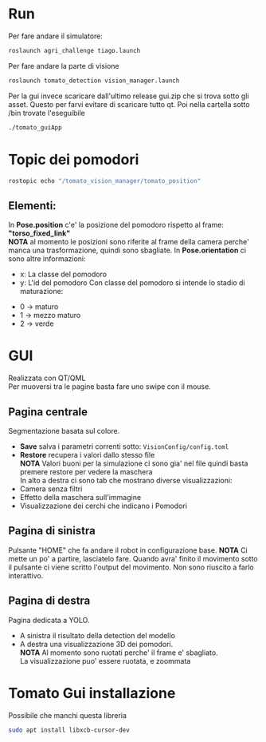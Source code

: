 # Run
Per fare andare il simulatore:
```bash
roslaunch agri_challenge tiago.launch
```
Per fare andare la parte di visione
```bash
roslaunch tomato_detection vision_manager.launch
```
Per la gui invece scaricare dall'ultimo release gui.zip che si trova sotto gli
asset.
Questo per farvi evitare di scaricare tutto qt.
Poi nella cartella sotto /bin trovate l'eseguibile
```bash
./tomato_guiApp
```
# Topic dei pomodori
```bash
rostopic echo "/tomato_vision_manager/tomato_position"
```
## Elementi:
In **Pose.position** c'e' la posizione del pomodoro rispetto al 
frame: **"torso_fixed_link"** <br/>
**NOTA** al momento le posizioni sono riferite al frame della camera 
perche' manca una trasformazione, quindi sono sbagliate. 
In **Pose.orientation** ci sono altre informazioni:
* x: La classe del pomodoro
* y: L'id del pomodoro
Con classe del pomodoro si intende lo stadio di maturazione:
- 0 -> maturo
- 1 -> mezzo maturo
- 2 -> verde

# GUI
Realizzata con QT/QML <br/>
Per muoversi tra le pagine basta fare uno swipe con il mouse.
## Pagina centrale
Segmentazione basata sul colore. 
* **Save** salva i parametri correnti sotto: `VisionConfig/config.toml`
* **Restore** recupera i valori dallo stesso file<br/>
**NOTA** Valori buoni per la simulazione ci sono gia' nel file quindi basta
premere restore per vedere la maschera<br/>
In alto a destra ci sono tab che mostrano diverse visualizzazioni:
* Camera senza filtri
* Effetto della maschera sull'immagine
* Visualizzazione dei cerchi che indicano i Pomodori
## Pagina di sinistra
Pulsante "HOME" che fa andare il robot in configurazione base. **NOTA** Ci mette
un po' a partire, lasciatelo fare. Quando avra' finito il movimento sotto il
pulsante ci viene scritto l'output del movimento. Non sono riuscito a farlo
interattivo.
## Pagina di destra
Pagina dedicata a YOLO. 
- A sinistra il risultato della detection del modello
- A destra una visualizzazione 3D dei pomodori. <br/>
**NOTA** Al momento sono ruotati perche' il frame e' sbagliato. <br/>
La visualizzazione puo' essere ruotata, e zoommata

# Tomato Gui installazione
Possibile che manchi questa libreria
```bash
sudo apt install libxcb-cursor-dev
```
